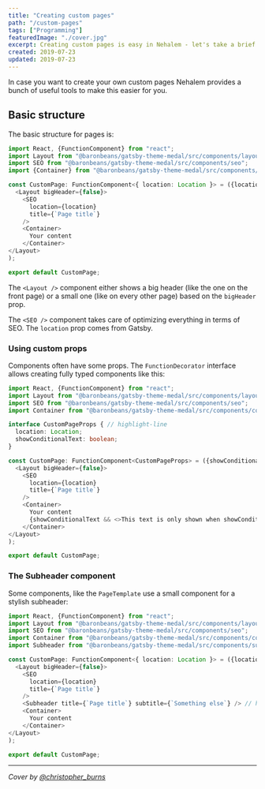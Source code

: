 ```yaml
---
title: "Creating custom pages"
path: "/custom-pages"
tags: ["Programming"]
featuredImage: "./cover.jpg"
excerpt: Creating custom pages is easy in Nehalem - let's take a brief look.
created: 2019-07-23
updated: 2019-07-23
---
```


In case you want to create your own custom pages Nehalem provides a bunch of useful tools to make this easier for you.

## Basic structure

The basic structure for pages is:

```typescript jsx
import React, {FunctionComponent} from "react";
import Layout from "@baronbeans/gatsby-theme-medal/src/components/layout";
import SEO from "@baronbeans/gatsby-theme-medal/src/components/seo";
import {Container} from "@baronbeans/gatsby-theme-medal/src/components/common";

const CustomPage: FunctionComponent<{ location: Location }> = ({location}) => (
  <Layout bigHeader={false}>
    <SEO
      location={location}
      title={`Page title`}
    />
    <Container>
      Your content
    </Container>
</Layout>
);

export default CustomPage;
```

The `<Layout />` component either shows a big header (like the one on the front page) or a small one (like on every other page) based on the
`bigHeader` prop.

The `<SEO />` component takes care of optimizing everything in terms of SEO. The `location` prop comes from Gatsby.

### Using custom props

Components often have some props. The `FunctionDecorator` interface allows creating fully typed components like this:

```typescript jsx
import React, {FunctionComponent} from "react";
import Layout from "@baronbeans/gatsby-theme-medal/src/components/layout";
import SEO from "@baronbeans/gatsby-theme-medal/src/components/seo";
import Container from "@baronbeans/gatsby-theme-medal/src/components/common";

interface CustomPageProps { // highlight-line
  location: Location;
  showConditionalText: boolean;
}

const CustomPage: FunctionComponent<CustomPageProps> = ({showConditionalText, location}) => ( // highlight-line
  <Layout bigHeader={false}>
    <SEO
      location={location}
      title={`Page title`}
    />
    <Container>
      Your content
      {showConditionalText && <>This text is only shown when showConditionalText is true </>} // highlight-line
    </Container>
</Layout>
);

export default CustomPage;
```

### The Subheader component

Some components, like the `PageTemplate` use a small component for a stylish subheader:

```typescript jsx
import React, {FunctionComponent} from "react";
import Layout from "@baronbeans/gatsby-theme-medal/src/components/layout";
import SEO from "@baronbeans/gatsby-theme-medal/src/components/seo";
import Container from "@baronbeans/gatsby-theme-medal/src/components/common";
import Subheader from "@baronbeans/gatsby-theme-medal/src/components/subheader";

const CustomPage: FunctionComponent<{ location: Location }> = ({location}) => (
  <Layout bigHeader={false}>
    <SEO
      location={location}
      title={`Page title`}
    />
    <Subheader title={`Page title`} subtitle={`Something else`} /> // highlight-line
    <Container>
      Your content
    </Container>
</Layout>
);

export default CustomPage;
```

---

*Cover by [@christopher_burns](https://unsplash.com/@christopher__burns)*
